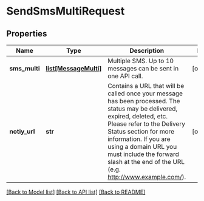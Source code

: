 # SendSmsMultiRequest

## Properties
Name | Type | Description | Notes
------------ | ------------- | ------------- | -------------
**sms_multi** | [**list[MessageMulti]**](MessageMulti.md) | Multiple SMS. Up to 10 messages can be sent in one API call. | [optional] 
**notiy_url** | **str** | Contains a URL that will be called once your message has been processed. The status may be delivered, expired, deleted, etc. Please refer to the Delivery Status section for more information.  If you are using a domain URL you must include the forward slash at the end of the URL (e.g. http://www.example.com/).  | [optional] 

[[Back to Model list]](../README.md#documentation-for-models) [[Back to API list]](../README.md#documentation-for-api-endpoints) [[Back to README]](../README.md)


